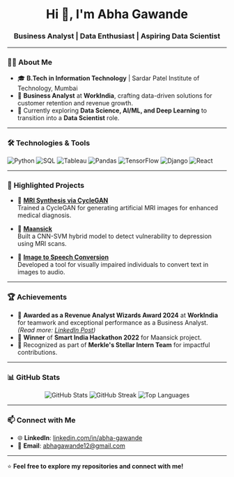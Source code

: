 <!-- Profile Header -->
<h1 align="center">Hi 👋, I'm Abha Gawande</h1>
<h3 align="center">Business Analyst | Data Enthusiast | Aspiring Data Scientist</h3>

<!--
<p align="center">
  <img src="https://img.shields.io/github/followers/abha0012?label=Followers&style=social" alt="GitHub Followers" />
  <img src="https://img.shields.io/github/stars/abha0012?label=Stars&style=social" alt="GitHub Stars" />
</p>
-->
---

### 👩‍💻 **About Me**
- 🎓 **B.Tech in Information Technology** | Sardar Patel Institute of Technology, Mumbai  
- 💼 **Business Analyst** at **WorkIndia**, crafting data-driven solutions for customer retention and revenue growth.  
- 🌱 Currently exploring **Data Science, AI/ML, and Deep Learning** to transition into a **Data Scientist** role.  
<!-- - 🔭 Aspiring to lead strategic projects that make impactful decisions based on data. -->

---

### 🛠️ **Technologies & Tools**
![Python](https://img.shields.io/badge/Python-3670A0?style=for-the-badge&logo=python&logoColor=white)
![SQL](https://img.shields.io/badge/SQL-02569B?style=for-the-badge&logo=postgresql&logoColor=white)
![Tableau](https://img.shields.io/badge/Tableau-E97627?style=for-the-badge&logo=tableau&logoColor=white)
![Pandas](https://img.shields.io/badge/Pandas-130654?style=for-the-badge&logo=pandas&logoColor=white)
![TensorFlow](https://img.shields.io/badge/TensorFlow-FF6F00?style=for-the-badge&logo=tensorflow&logoColor=white)
![Django](https://img.shields.io/badge/Django-092E20?style=for-the-badge&logo=django&logoColor=white)
![React](https://img.shields.io/badge/React-61DAFB?style=for-the-badge&logo=react&logoColor=black)

---

### 📂 **Highlighted Projects**
- 🧠 **[MRI Synthesis via CycleGAN](https://github.com/abha0012/MajorProject_MRI_StyleTransfer)**  
  Trained a CycleGAN for generating artificial MRI images for enhanced medical diagnosis.

- 🧘 **[Maansick](https://github.com/abha0012/MaanSick)**  
  Built a CNN-SVM hybrid model to detect vulnerability to depression using MRI scans.

- 📖 **[Image to Speech Conversion](https://github.com/abha0012/Mini_Project-Image-to-speech-Model)**  
  Developed a tool for visually impaired individuals to convert text in images to audio.

---

### 🏆 **Achievements**
- 🏅 **Awarded as a Revenue Analyst Wizards Award 2024** at **WorkIndia** for teamwork and exceptional performance as a Business Analyst.  
  *(Read more: [LinkedIn Post](https://www.linkedin.com/posts/abhagawande_appreciation-businessanalyst-teamwork-activity-7266443303615631360-7D17))*  
- 🥇 **Winner** of **Smart India Hackathon 2022** for Maansick project.  
- 🌟 Recognized as part of **Merkle's Stellar Intern Team** for impactful contributions.

---

### 📊 **GitHub Stats**
<p align="center">
  <img src="https://github-readme-stats.vercel.app/api?username=abha0012&show_icons=true&theme=radical" alt="GitHub Stats" />
  <img src="https://github-readme-streak-stats.herokuapp.com/?user=abha0012&theme=radical" alt="GitHub Streak" />
  <img src="https://github-readme-stats.vercel.app/api/top-langs/?username=abha0012&layout=compact&theme=radical" alt="Top Languages" />
</p>

---

### 📫 **Connect with Me**
- 🌐 **LinkedIn**: [linkedin.com/in/abha-gawande](https://www.linkedin.com/in/abha-gawande/)  
- 📧 **Email**: [abhagawande12@gmail.com](mailto:abhagawande12@gmail.com)

---

⭐️ **Feel free to explore my repositories and connect with me!**
